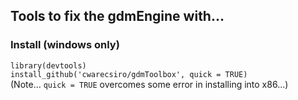 ## Tools to fix the gdmEngine with...

### Install  (windows only)
`library(devtools)`  
`install_github('cwarecsiro/gdmToolbox', quick = TRUE)`  
(Note... `quick = TRUE` overcomes some error in installing into x86...)